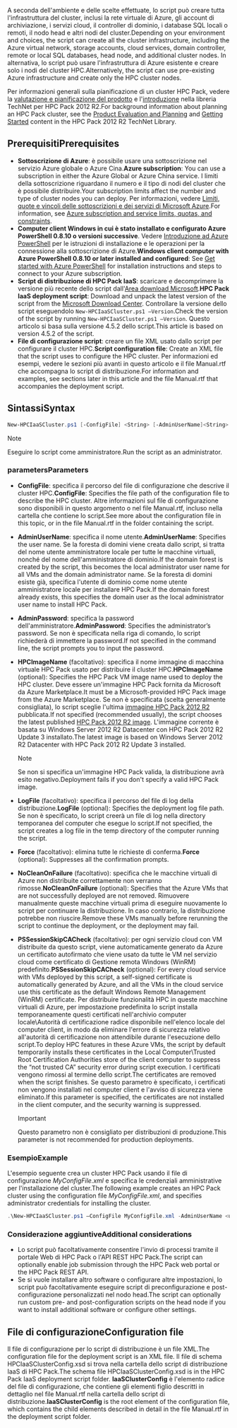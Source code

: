 



<span data-ttu-id="e4bc5-101">A seconda dell'ambiente e delle scelte effettuate, lo script può creare tutta l'infrastruttura del cluster, inclusi la rete virtuale di Azure, gli account di archiviazione, i servizi cloud, il controller di dominio, i database SQL locali o remoti, il nodo head e altri nodi del cluster.</span><span class="sxs-lookup"><span data-stu-id="e4bc5-101">Depending on your environment and choices, the script can create all the cluster infrastructure, including the Azure virtual network, storage accounts, cloud services, domain controller, remote or local SQL databases, head node, and additional cluster nodes.</span></span> <span data-ttu-id="e4bc5-102">In alternativa, lo script può usare l'infrastruttura di Azure esistente e creare solo i nodi del cluster HPC.</span><span class="sxs-lookup"><span data-stu-id="e4bc5-102">Alternatively, the script can use pre-existing Azure infrastructure and create only the HPC cluster nodes.</span></span>

<span data-ttu-id="e4bc5-103">Per informazioni generali sulla pianificazione di un cluster HPC Pack, vedere la [valutazione e pianificazione del prodotto](https://technet.microsoft.com/library/jj899596.aspx) e l'[introduzione](https://technet.microsoft.com/library/jj899590.aspx) nella libreria TechNet per HPC Pack 2012 R2.</span><span class="sxs-lookup"><span data-stu-id="e4bc5-103">For background information about planning an HPC Pack cluster, see the [Product Evaluation and Planning](https://technet.microsoft.com/library/jj899596.aspx) and [Getting Started](https://technet.microsoft.com/library/jj899590.aspx) content in the HPC Pack 2012 R2 TechNet Library.</span></span>

## <a name="prerequisites"></a><span data-ttu-id="e4bc5-104">Prerequisiti</span><span class="sxs-lookup"><span data-stu-id="e4bc5-104">Prerequisites</span></span>
* <span data-ttu-id="e4bc5-105">**Sottoscrizione di Azure**: è possibile usare una sottoscrizione nel servizio Azure globale o Azure Cina.</span><span class="sxs-lookup"><span data-stu-id="e4bc5-105">**Azure subscription**: You can use a subscription in either the Azure Global or Azure China service.</span></span> <span data-ttu-id="e4bc5-106">I limiti della sottoscrizione riguardano il numero e il tipo di nodi del cluster che è possibile distribuire.</span><span class="sxs-lookup"><span data-stu-id="e4bc5-106">Your subscription limits affect the number and type of cluster nodes you can deploy.</span></span> <span data-ttu-id="e4bc5-107">Per informazioni, vedere [Limiti, quote e vincoli delle sottoscrizioni e dei servizi di Microsoft Azure](../articles/azure-subscription-service-limits.md).</span><span class="sxs-lookup"><span data-stu-id="e4bc5-107">For information, see [Azure subscription and service limits, quotas, and constraints](../articles/azure-subscription-service-limits.md).</span></span>
* <span data-ttu-id="e4bc5-108">**Computer client Windows in cui è stato installato e configurato Azure PowerShell 0.8.10 o versioni successive**. Vedere [Introduzione ad Azure PowerShell](/powershell/azureps-cmdlets-docs) per le istruzioni di installazione e le operazioni per la connessione alla sottoscrizione di Azure.</span><span class="sxs-lookup"><span data-stu-id="e4bc5-108">**Windows client computer with Azure PowerShell 0.8.10 or later installed and configured**: See [Get started with Azure PowerShell](/powershell/azureps-cmdlets-docs) for installation instructions and steps to connect to your Azure subscription.</span></span>
* <span data-ttu-id="e4bc5-109">**Script di distribuzione di HPC Pack IaaS**: scaricare e decomprimere la versione più recente dello script dall'[Area download Microsoft](https://www.microsoft.com/download/details.aspx?id=44949).</span><span class="sxs-lookup"><span data-stu-id="e4bc5-109">**HPC Pack IaaS deployment script**: Download and unpack the latest version of the script from the [Microsoft Download Center](https://www.microsoft.com/download/details.aspx?id=44949).</span></span> <span data-ttu-id="e4bc5-110">Controllare la versione dello script eseguendolo `New-HPCIaaSCluster.ps1 –Version`.</span><span class="sxs-lookup"><span data-stu-id="e4bc5-110">Check the version of the script by running `New-HPCIaaSCluster.ps1 –Version`.</span></span> <span data-ttu-id="e4bc5-111">Questo articolo si basa sulla versione 4.5.2 dello script.</span><span class="sxs-lookup"><span data-stu-id="e4bc5-111">This article is based on version 4.5.2 of the script.</span></span>
* <span data-ttu-id="e4bc5-112">**File di configurazione script**: creare un file XML usato dallo script per configurare il cluster HPC.</span><span class="sxs-lookup"><span data-stu-id="e4bc5-112">**Script configuration file**: Create an XML file that the script uses to configure the HPC cluster.</span></span> <span data-ttu-id="e4bc5-113">Per informazioni ed esempi, vedere le sezioni più avanti in questo articolo e il file Manual.rtf che accompagna lo script di distribuzione.</span><span class="sxs-lookup"><span data-stu-id="e4bc5-113">For information and examples, see sections later in this article and the file Manual.rtf that accompanies the deployment script.</span></span>

## <a name="syntax"></a><span data-ttu-id="e4bc5-114">Sintassi</span><span class="sxs-lookup"><span data-stu-id="e4bc5-114">Syntax</span></span>
```PowerShell
New-HPCIaaSCluster.ps1 [-ConfigFile] <String> [-AdminUserName]<String> [[-AdminPassword] <String>] [[-HPCImageName] <String>] [[-LogFile] <String>] [-Force] [-NoCleanOnFailure] [-PSSessionSkipCACheck] [<CommonParameters>]
```
> [!NOTE]
> <span data-ttu-id="e4bc5-115">Eseguire lo script come amministratore.</span><span class="sxs-lookup"><span data-stu-id="e4bc5-115">Run the script as an administrator.</span></span>
> 
> 

### <a name="parameters"></a><span data-ttu-id="e4bc5-116">parameters</span><span class="sxs-lookup"><span data-stu-id="e4bc5-116">Parameters</span></span>
* <span data-ttu-id="e4bc5-117">**ConfigFile**: specifica il percorso del file di configurazione che descrive il cluster HPC.</span><span class="sxs-lookup"><span data-stu-id="e4bc5-117">**ConfigFile**: Specifies the file path of the configuration file to describe the HPC cluster.</span></span> <span data-ttu-id="e4bc5-118">Altre informazioni sul file di configurazione sono disponibili in questo argomento o nel file Manual.rtf, incluso nella cartella che contiene lo script.</span><span class="sxs-lookup"><span data-stu-id="e4bc5-118">See more about the configuration file in this topic, or in the file Manual.rtf in the folder containing the script.</span></span>
* <span data-ttu-id="e4bc5-119">**AdminUserName**: specifica il nome utente.</span><span class="sxs-lookup"><span data-stu-id="e4bc5-119">**AdminUserName**: Specifies the user name.</span></span> <span data-ttu-id="e4bc5-120">Se la foresta di domini viene creata dallo script, si tratta del nome utente amministratore locale per tutte le macchine virtuali, nonché del nome dell'amministratore di dominio.</span><span class="sxs-lookup"><span data-stu-id="e4bc5-120">If the domain forest is created by the script, this becomes the local administrator user name for all VMs and the domain administrator name.</span></span> <span data-ttu-id="e4bc5-121">Se la foresta di domini esiste già, specifica l'utente di dominio come nome utente amministratore locale per installare HPC Pack.</span><span class="sxs-lookup"><span data-stu-id="e4bc5-121">If the domain forest already exists, this specifies the domain user as the local administrator user name to install HPC Pack.</span></span>
* <span data-ttu-id="e4bc5-122">**AdminPassword**: specifica la password dell'amministratore.</span><span class="sxs-lookup"><span data-stu-id="e4bc5-122">**AdminPassword**: Specifies the administrator’s password.</span></span> <span data-ttu-id="e4bc5-123">Se non è specificata nella riga di comando, lo script richiederà di immettere la password.</span><span class="sxs-lookup"><span data-stu-id="e4bc5-123">If not specified in the command line, the script prompts you to input the password.</span></span>
* <span data-ttu-id="e4bc5-124">**HPCImageName** (facoltativo): specifica il nome immagine di macchina virtuale HPC Pack usato per distribuire il cluster HPC.</span><span class="sxs-lookup"><span data-stu-id="e4bc5-124">**HPCImageName** (optional): Specifies the HPC Pack VM image name used to deploy the HPC cluster.</span></span> <span data-ttu-id="e4bc5-125">Deve essere un'immagine HPC Pack fornita da Microsoft da Azure Marketplace.</span><span class="sxs-lookup"><span data-stu-id="e4bc5-125">It must be a Microsoft-provided HPC Pack image from the Azure Marketplace.</span></span> <span data-ttu-id="e4bc5-126">Se non è specificata (scelta generalmente consigliata), lo script sceglie l'ultima [immagine HPC Pack 2012 R2](https://azure.microsoft.com/marketplace/partners/microsoft/hpcpack2012r2onwindowsserver2012r2/) pubblicata.</span><span class="sxs-lookup"><span data-stu-id="e4bc5-126">If not specified (recommended usually), the script chooses the latest published [HPC Pack 2012 R2 image](https://azure.microsoft.com/marketplace/partners/microsoft/hpcpack2012r2onwindowsserver2012r2/).</span></span> <span data-ttu-id="e4bc5-127">L'immagine corrente è basata su Windows Server 2012 R2 Datacenter con HPC Pack 2012 R2 Update 3 installato.</span><span class="sxs-lookup"><span data-stu-id="e4bc5-127">The latest image is based on Windows Server 2012 R2 Datacenter with HPC Pack 2012 R2 Update 3 installed.</span></span>
  
  > [!NOTE]
  > <span data-ttu-id="e4bc5-128">Se non si specifica un'immagine HPC Pack valida, la distribuzione avrà esito negativo.</span><span class="sxs-lookup"><span data-stu-id="e4bc5-128">Deployment fails if you don't specify a valid HPC Pack image.</span></span>
  > 
  > 
* <span data-ttu-id="e4bc5-129">**LogFile** (facoltativo): specifica il percorso del file di log della distribuzione.</span><span class="sxs-lookup"><span data-stu-id="e4bc5-129">**LogFile** (optional): Specifies the deployment log file path.</span></span> <span data-ttu-id="e4bc5-130">Se non è specificato, lo script creerà un file di log nella directory temporanea del computer che esegue lo script.</span><span class="sxs-lookup"><span data-stu-id="e4bc5-130">If not specified, the script creates a log file in the temp directory of the computer running the script.</span></span>
* <span data-ttu-id="e4bc5-131">**Force** (facoltativo): elimina tutte le richieste di conferma.</span><span class="sxs-lookup"><span data-stu-id="e4bc5-131">**Force** (optional): Suppresses all the confirmation prompts.</span></span>
* <span data-ttu-id="e4bc5-132">**NoCleanOnFailure** (facoltativo): specifica che le macchine virtuali di Azure non distribuite correttamente non verranno rimosse.</span><span class="sxs-lookup"><span data-stu-id="e4bc5-132">**NoCleanOnFailure** (optional): Specifies that the Azure VMs that are not successfully deployed are not removed.</span></span> <span data-ttu-id="e4bc5-133">Rimuovere manualmente queste macchine virtuali prima di eseguire nuovamente lo script per continuare la distribuzione. In caso contrario, la distribuzione potrebbe non riuscire.</span><span class="sxs-lookup"><span data-stu-id="e4bc5-133">Remove these VMs manually before rerunning the script to continue the deployment, or the deployment may fail.</span></span>
* <span data-ttu-id="e4bc5-134">**PSSessionSkipCACheck** (facoltativo): per ogni servizio cloud con VM distribuite da questo script, viene automaticamente generato da Azure un certificato autofirmato che viene usato da tutte le VM nel servizio cloud come certificato di Gestione remota Windows (WinRM) predefinito.</span><span class="sxs-lookup"><span data-stu-id="e4bc5-134">**PSSessionSkipCACheck** (optional): For every cloud service with VMs deployed by this script, a self-signed certificate is automatically generated by Azure, and all the VMs in the cloud service use this certificate as the default Windows Remote Management (WinRM) certificate.</span></span> <span data-ttu-id="e4bc5-135">Per distribuire funzionalità HPC in queste macchine virtuali di Azure, per impostazione predefinita lo script installa temporaneamente questi certificati nell'archivio computer locale\\Autorità di certificazione radice disponibile nell'elenco locale del computer client, in modo da eliminare l'errore di sicurezza relativo all'autorità di certificazione non attendibile durante l'esecuzione dello script.</span><span class="sxs-lookup"><span data-stu-id="e4bc5-135">To deploy HPC features in these Azure VMs, the script by default temporarily installs these certificates in the Local Computer\\Trusted Root Certification Authorities store of the client computer to suppress the “not trusted CA” security error during script execution.</span></span> <span data-ttu-id="e4bc5-136">I certificati vengono rimossi al termine dello script.</span><span class="sxs-lookup"><span data-stu-id="e4bc5-136">The certificates are removed when the script finishes.</span></span> <span data-ttu-id="e4bc5-137">Se questo parametro è specificato, i certificati non vengono installati nel computer client e l'avviso di sicurezza viene eliminato.</span><span class="sxs-lookup"><span data-stu-id="e4bc5-137">If this parameter is specified, the certificates are not installed in the client computer, and the security warning is suppressed.</span></span>
  
  > [!IMPORTANT]
  > <span data-ttu-id="e4bc5-138">Questo parametro non è consigliato per distribuzioni di produzione.</span><span class="sxs-lookup"><span data-stu-id="e4bc5-138">This parameter is not recommended for production deployments.</span></span>
  > 
  > 

### <a name="example"></a><span data-ttu-id="e4bc5-139">Esempio</span><span class="sxs-lookup"><span data-stu-id="e4bc5-139">Example</span></span>
<span data-ttu-id="e4bc5-140">L'esempio seguente crea un cluster HPC Pack usando il file di configurazione *MyConfigFile.xml* e specifica le credenziali amministrative per l'installazione del cluster.</span><span class="sxs-lookup"><span data-stu-id="e4bc5-140">The following example creates an HPC Pack cluster using the configuration file *MyConfigFile.xml*, and specifies administrator credentials for installing the cluster.</span></span>

```PowerShell
.\New-HPCIaaSCluster.ps1 –ConfigFile MyConfigFile.xml -AdminUserName <username> –AdminPassword <password>
```

### <a name="additional-considerations"></a><span data-ttu-id="e4bc5-141">Considerazione aggiuntive</span><span class="sxs-lookup"><span data-stu-id="e4bc5-141">Additional considerations</span></span>
* <span data-ttu-id="e4bc5-142">Lo script può facoltativamente consentire l'invio di processi tramite il portale Web di HPC Pack o l'API REST HPC Pack.</span><span class="sxs-lookup"><span data-stu-id="e4bc5-142">The script can optionally enable job submission through the HPC Pack web portal or the HPC Pack REST API.</span></span>
* <span data-ttu-id="e4bc5-143">Se si vuole installare altro software o configurare altre impostazioni, lo script può facoltativamente eseguire script di preconfigurazione e post-configurazione personalizzati nel nodo head.</span><span class="sxs-lookup"><span data-stu-id="e4bc5-143">The script can optionally run custom pre- and post-configuration scripts on the head node if you want to install additional software or configure other settings.</span></span>

## <a name="configuration-file"></a><span data-ttu-id="e4bc5-144">File di configurazione</span><span class="sxs-lookup"><span data-stu-id="e4bc5-144">Configuration file</span></span>
<span data-ttu-id="e4bc5-145">Il file di configurazione per lo script di distribuzione è un file XML.</span><span class="sxs-lookup"><span data-stu-id="e4bc5-145">The configuration file for the deployment script is an XML file.</span></span> <span data-ttu-id="e4bc5-146">Il file di schema HPCIaaSClusterConfig.xsd si trova nella cartella dello script di distribuzione IaaS di HPC Pack.</span><span class="sxs-lookup"><span data-stu-id="e4bc5-146">The schema file HPCIaaSClusterConfig.xsd is in the HPC Pack IaaS deployment script folder.</span></span> <span data-ttu-id="e4bc5-147">**IaaSClusterConfig** è l'elemento radice del file di configurazione, che contiene gli elementi figlio descritti in dettaglio nel file Manual.rtf nella cartella dello script di distribuzione.</span><span class="sxs-lookup"><span data-stu-id="e4bc5-147">**IaaSClusterConfig** is the root element of the configuration file, which contains the child elements described in detail in the file Manual.rtf in the deployment script folder.</span></span>

